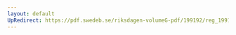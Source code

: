 ```yaml
---
layout: default
UpRedirect: https://pdf.swedeb.se/riksdagen-volumeG-pdf/199192/reg_199192/reg_199192_0844.pdf
---
```

